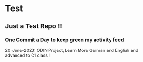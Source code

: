 # Test
## Just a Test Repo !!
### One Commit a Day to keep green my activity feed 

20-June-2023: ODIN Project, Learn More German and English and advanced to C1 class!! 


